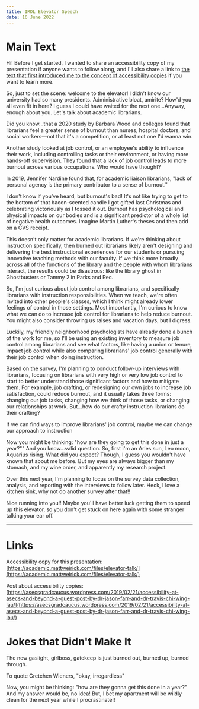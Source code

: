 ```yaml
---
title: IRDL Elevator Speech
date: 16 June 2022
---
```

# Main Text
Hi! Before I get started, I wanted to share an accessibility copy of my presentation if anyone wants to follow along, and I'll also share a link to [the text that first introduced me to the concept of accessibility copies](https://asecsgradcaucus.wordpress.com/2019/02/21/accessibility-at-asecs-and-beyond-a-guest-post-by-dr-jason-farr-and-dr-travis-chi-wing-lau/) if you want to learn more. 

So, just to set the scene: welcome to the elevator! I didn't know our university had so many presidents. Administrative bloat, amirite? How'd you all even fit in here? I guess I could have waited for the next one...Anyway, enough about you. Let's talk about academic librarians. 

Did you know...that a 2020 study by Barbara Wood and colleges found that librarians feel a greater sense of burnout than nurses, hospital doctors, and social workers—not that it's a competition, or at least not one I'd wanna win. 

Another study looked at job control, or an employee's ability to influence their work, including controlling tasks or their environment, or having more hands-off supervision. They found that a lack of job control leads to more burnout across various occupations. Who would have thought? 

In 2019, Jennifer Nardine found that, for academic liaison librarians, "lack of personal agency is the primary contributor to a sense of burnout."

I don't know if you've heard, but burnout's bad! It's not like trying to get to the bottom of that bacon-scented candle I got gifted last Christmas and celebrating victoriously as I tossed it out. Burnout has psychological and physical impacts on our bodies and is a significant predictor of a whole list of negative health outcomes. Imagine Martin Luther's theses and then add on a CVS receipt. 

This doesn't only matter for academic librarians. If we're thinking about instruction specifically, then burned out librarians likely aren't designing and delivering the best instructional experiences for our students or pursuing innovative teaching methods with our faculty. If we think more broadly across all of the functions of the library and the people with whom librarians interact, the results could be disastrous: like the library ghost in Ghostbusters or Tammy 2 in Parks and Rec. 

So, I'm just curious about job control among librarians, and specifically librarians with instruction responsibilities. When we teach, we're often invited into other people's classes, which I think might already lower feelings of control in those settings. Most importantly, I'm curious to know what we can do to increase job control for librarians to help reduce burnout. You might also consider throwing us raises and vacation days, but I digress. 

Luckily, my friendly neighborhood psychologists have already done a bunch of the work for me, so I'll be using an existing inventory to measure job control among librarians and see what factors, like having a union or tenure, impact job control while also comparing librarians' job control generally with their job control when doing instruction. 

Based on the survey, I'm planning to conduct follow-up interviews with librarians, focusing on librarians with very high or very low job control to start to better understand those significant factors and how to mitigate them. For example, job crafting, or redesigning our own jobs to increase job satisfaction, could reduce burnout, and it usually takes three forms: changing our job tasks, changing how we think of those tasks, or changing our relationships at work. But...how do our crafty instruction librarians do their crafting?

If we can find ways to improve librarians' job control, maybe we can change our approach to instruction 

Now you might be thinking: "how are they going to get this done in just a year?"" And you know...valid question. So, first I'm an Aries sun, Leo moon, Aquarius rising. What did you expect? Though, I guess you wouldn't have known that about me before. But my eyes are always bigger than my stomach, and my wine order, and apparently my research project. 

Over this next year, I'm planning to focus on the survey data collection, analysis, and reporting with the interviews to follow later. Heck, I love a kitchen sink, why not do another survey after that!!

Nice running into you!! Maybe you'll have better luck getting them to speed up this elevator, so you don't get stuck on here again with some stranger talking your ear off. 

---
# Links
Accessibility copy for this presentation: [https://academic.mattweirick.com/files/elevator-talk/](https://academic.mattweirick.com/files/elevator-talk/)

Post about accessibility copies: [https://asecsgradcaucus.wordpress.com/2019/02/21/accessibility-at-asecs-and-beyond-a-guest-post-by-dr-jason-farr-and-dr-travis-chi-wing-lau/](https://asecsgradcaucus.wordpress.com/2019/02/21/accessibility-at-asecs-and-beyond-a-guest-post-by-dr-jason-farr-and-dr-travis-chi-wing-lau/)

# Jokes that Didn't Make It
The new gaslight, girlboss, gatekeep is just burned out, burned up, burned through. 

To quote Gretchen Wieners, "okay, irregardless"

Now, you might be thinking: "how are they gonna get this done in a year?" And my answer would be, no idea! But, I bet my apartment will be wildly clean for the next year while I procrastinate!!
